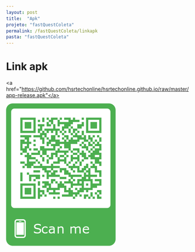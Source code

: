 ```yaml
---
layout: post
title:  "Apk"
projeto: "fastQuestColeta"
permalink: /fastQuestColeta/linkapk
pasta: "fastQuestColeta"
---	
```


# Link apk
<a href="https://github.com/hsrtechonline/hsrtechonline.github.io/raw/master/app-release.apk"</a>

![QR Code do apk](https://raw.githubusercontent.com/hsrtechonline/hsrtechonline.github.io/master/frame.png)
